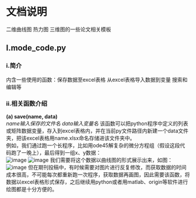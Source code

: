 # 文档说明
二维曲线图 热力图 三维图的一些论文相关模板
## I.mode_code.py
### i.简介
  内含一些使用的函数：保存数据至excel表格 从excel表格导入数据到变量 搜索和编辑等
### ii.相关函数介绍
  **(a) save(name, data)**  
   *name输入保存的文件名 data输入变量名*
    该函数可以把python程序中定义的列表或矩阵数据变量，存入到excel表格内，并在当前py文件路径内新建一个data文件夹，把该excel表格用name.xlsx命名存储进该文件夹中。  
    例如，我们通过跑一个长程序，比如用ode45解复杂的微分方程组（假设这段代码跑了一晚上），最后得到一组x、y数据：  
    ![image](https://user-images.githubusercontent.com/130061058/230535564-d212ca95-3e1f-4310-9e97-d23c1c21d692.png)
![image](https://user-images.githubusercontent.com/130061058/230535573-01c4f1ab-8301-41da-9165-c61e1d225345.png)
    我们需要将这个数据以曲线图的形式展示出来，如图：  
    ![image](https://user-images.githubusercontent.com/130061058/230535946-766b6970-2edc-4008-a18c-81f151c05447.png)
    但在期刊投稿中，有时候需要对图片进行反复修改，而获取数据的时间成本很高，不可能每次都重新跑一次程序，获取数据再画图，因此需要该函数，将数据以excel表格形式保存，之后继续用python或者用matlab、origin等软件进行绘图都是十分方便的。
